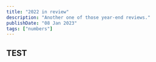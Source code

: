 ```yaml
---
title: "2022 in review"
description: "Another one of those year-end reviews."
publishDate: "08 Jan 2023"
tags: ["numbers"]
---
```


## TEST

